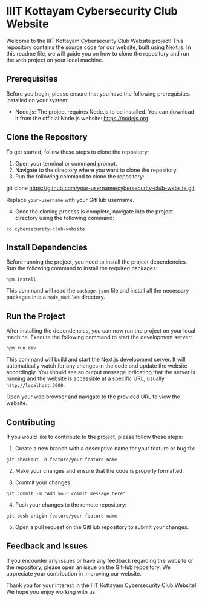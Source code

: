 # IIIT Kottayam Cybersecurity Club Website

Welcome to the IIIT Kottayam Cybersecurity Club Website project! This repository contains the source code for our website, built using Next.js. In this readme file, we will guide you on how to clone the repository and run the web project on your local machine.

## Prerequisites

Before you begin, please ensure that you have the following prerequisites installed on your system:

- Node.js: The project requires Node.js to be installed. You can download it from the official Node.js website: https://nodejs.org

## Clone the Repository

To get started, follow these steps to clone the repository:

1. Open your terminal or command prompt.
2. Navigate to the directory where you want to clone the repository.
3. Run the following command to clone the repository:

git clone https://github.com/your-username/cybersecurity-club-website.git

Replace `your-username` with your GitHub username.

4. Once the cloning process is complete, navigate into the project directory using the following command:

`cd cybersecurity-club-website`

## Install Dependencies

Before running the project, you need to install the project dependencies. Run the following command to install the required packages:

`npm install`

This command will read the `package.json` file and install all the necessary packages into a `node_modules` directory.

## Run the Project

After installing the dependencies, you can now run the project on your local machine. Execute the following command to start the development server:

`npm run dev`

This command will build and start the Next.js development server. It will automatically watch for any changes in the code and update the website accordingly. You should see an output message indicating that the server is running and the website is accessible at a specific URL, usually `http://localhost:3000`.

Open your web browser and navigate to the provided URL to view the website.

## Contributing

If you would like to contribute to the project, please follow these steps:

1. Create a new branch with a descriptive name for your feature or bug fix:

`git checkout -b feature/your-feature-name`

2. Make your changes and ensure that the code is properly formatted.

3. Commit your changes:

`git commit -m "Add your commit message here"`

4. Push your changes to the remote repository:

`git push origin feature/your-feature-name`

5. Open a pull request on the GitHub repository to submit your changes.

## Feedback and Issues

If you encounter any issues or have any feedback regarding the website or the repository, please open an issue on the GitHub repository. We appreciate your contribution in improving our website.

Thank you for your interest in the IIIT Kottayam Cybersecurity Club Website! We hope you enjoy working with us.

